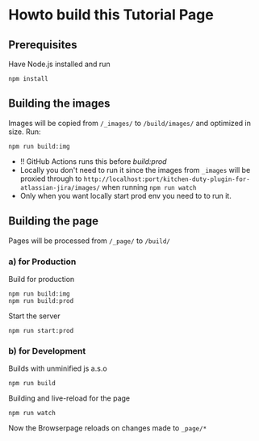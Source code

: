 # Howto build this Tutorial Page

## Prerequisites

Have Node.js installed and run

```
npm install
```

## Building the images

Images will be copied from `/_images/` to `/build/images/` and optimized in size. Run:

```
npm run build:img
```

  * :bangbang: GitHub Actions runs this before *build:prod*
  * Locally you don't need to run it since the images from `_images` will be proxied through to `http://localhost:port/kitchen-duty-plugin-for-atlassian-jira/images/` when running `npm run watch`
  * Only when you want locally start prod env you need to to run it.

## Building the page

Pages will be processed from `/_page/` to `/build/`

### a) for Production

Build for production

```
npm run build:img
npm run build:prod
```

Start the server

```
npm run start:prod
```


### b) for Development

Builds with unminified js a.s.o

```
npm run build
```

Building and live-reload for the page
 
```
npm run watch
```

Now the Browserpage reloads on changes made to `_page/*`
